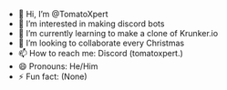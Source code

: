 - 👋 Hi, I’m @TomatoXpert
- 👀 I’m interested in making discord bots
- 🌱 I’m currently learning to make a clone of Krunker.io
- 💞️ I’m looking to collaborate every Christmas
- 📫 How to reach me: Discord (tomatoxpert.)
- 😄 Pronouns: He/Him
- ⚡ Fun fact: (None)

<!---
TomatoXpert/TomatoXpert is a ✨ special ✨ repository because its `README.md` (this file) appears on your GitHub profile.
You can click the Preview link to take a look at your changes.
--->
